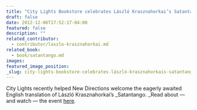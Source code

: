 ```yaml
---
title: "City Lights Bookstore celebrates László Krasznahorkai’s Satantango"
draft: false
date: 2012-12-06T17:52:17-04:00
featured: false
description: ""
related_contributor:
  - contributor/laszlo-krasznahorkai.md
related_book:
  - book/satantango.md
images:
featured_image_position: 
_slug: city-lights-bookstore-celebrates-lászló-krasznahorkais-satantango
---
```


City Lights recently helped New Directions welcome the eagerly awaited English translation of László Krasznahorkai’s _Satantango. _Read about — and watch — the event [here](http://www.citylightspodcast.com/an-evening-with-laszlo-krasznahorkai/).

